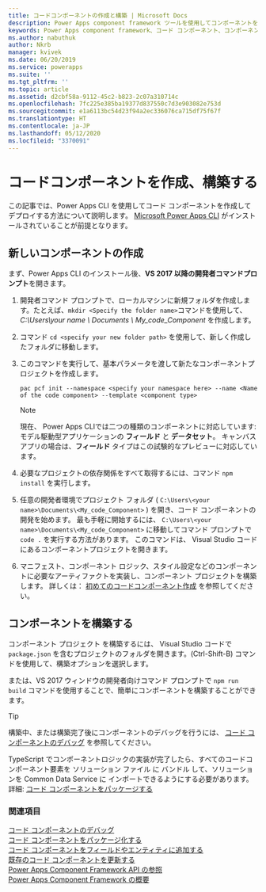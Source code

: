 ```yaml
---
title: コードコンポーネントの作成と構築 | Microsoft Docs
description: Power Apps component framework ツールを使用してコンポーネントを作成する
keywords: Power Apps component framework、コード コンポーネント、コンポーネント フレームワーク
ms.author: nabuthuk
author: Nkrb
manager: kvivek
ms.date: 06/20/2019
ms.service: powerapps
ms.suite: ''
ms.tgt_pltfrm: ''
ms.topic: article
ms.assetid: d2cbf58a-9112-45c2-b823-2c07a310714c
ms.openlocfilehash: 7fc225e385ba19377d837550c7d3e903082e753d
ms.sourcegitcommit: e1a6113bc54d23f94a2ec336076ca715df75f67f
ms.translationtype: HT
ms.contentlocale: ja-JP
ms.lasthandoff: 05/12/2020
ms.locfileid: "3370091"
---
```

# <a name="create-and-build-a-code-component"></a>コードコンポーネントを作成、構築する

この記事では、Power Apps CLI を使用してコード コンポーネントを作成してデプロイする方法について説明します。 [Microsoft Power Apps CLI](https://aka.ms/PowerAppsCLI) がインストールされていることが前提となります。

## <a name="create-a-new-component"></a>新しいコンポーネントの作成

まず、Power Apps CLI のインストール後、**VS 2017 以降の開発者コマンドプロンプト**を開きます。

1. 開発者コマンド プロンプトで、ローカルマシンに新規フォルダを作成します。たとえば、`mkdir <Specify the folder name>`コマンドを使用して、*C:\Users\your name \ Documents \ My_code_Component* を作成します。
2. コマンド `cd <specify your new folder path>` を使用して、新しく作成したフォルダに移動します。
3. このコマンドを実行して、基本パラメータを渡して新たなコンポーネントプロジェクトを作成します。

    ```CLI
    pac pcf init --namespace <specify your namespace here> --name <Name of the code component> --template <component type>
    ```
 
   > [!NOTE]
   > 現在、 Power Apps CLIでは二つの種類のコンポーネントに対応しています: モデル駆動型アプリケーションの **フィールド** と **データセット**。  キャンバス アプリの場合は、**フィールド** タイプはこの試験的なプレビューに対応しています。

4. 必要なプロジェクトの依存関係をすべて取得するには、コマンド `npm install` を実行します。
5. 任意の開発者環境でプロジェクト フォルダ ( `C:\Users\<your name>\Documents\<My_code_Component>` ) を開き、コード コンポーネントの開発を始めます。 最も手軽に開始するには、 `C:\Users\<your name>\Documents\<My_code_Component>` に移動してコマンド プロンプトで `code .` を実行する方法があります。 このコマンドは、 Visual Studio コードにあるコンポーネントプロジェクトを開きます。
6. マニフェスト、コンポーネント ロジック、スタイル設定などのコンポーネントに必要なアーティファクトを実装し、コンポーネント プロジェクトを構築します。 詳しくは： [初めてのコードコンポーネント作成](implementing-controls-using-typescript.md) を参照してください。

## <a name="build-your-component"></a>コンポーネントを構築する

コンポーネント プロジェクト を構築するには、 Visual Studio コードで `package.json` を含むプロジェクトのフォルダを開きます。(Ctrl-Shift-B) コマンドを使用して、構築オプションを選択します。 

または、VS 2017 ウィンドウの開発者向けコマンド プロンプトで  `npm run build` コマンドを使用することで、簡単にコンポーネントを構築することができます。

> [!TIP]
> 構築中、または構築完了後にコンポーネントのデバッグを行うには、 [コード コンポーネントのデバッグ](debugging-custom-controls.md) を参照してください。

TypeScript でコンポーネントロジックの実装が完了したら、すべてのコードコンポーネント要素を ソリューション ファイル に バンドル して、ソリューションを Common Data Service に インポートできるようにする必要があります。 詳細: [コード コンポーネントをパッケージする](import-custom-controls.md)

### <a name="see-also"></a>関連項目

[コード コンポーネントのデバッグ](debugging-custom-controls.md)<br/>
[コード コンポーネントをパッケージ化する](import-custom-controls.md)<br/>
[コード コンポーネントをフィールドやエンティティに追加する](add-custom-controls-to-a-field-or-entity.md)<br/>
[既存のコード コンポーネントを更新する](updating-existing-controls.md)<br/>
[Power Apps Component Framework API の参照](reference/index.md)<br/>
[Power Apps Component Framework の概要](overview.md)
